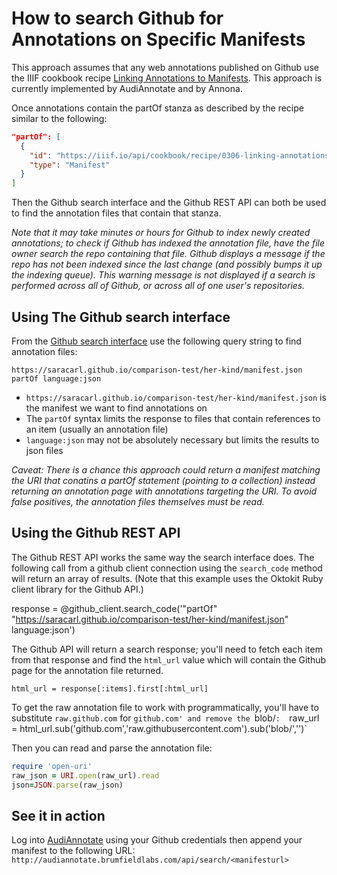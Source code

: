 # How to search Github for Annotations on Specific Manifests

This approach assumes that any web annotations published on Github use the IIIF cookbook recipe [Linking Annotations to Manifests](https://iiif.io/api/cookbook/recipe/0306-linking-annotations-to-manifests/).  This approach is currently implemented by AudiAnnotate and by Annona.

Once annotations contain the partOf stanza as described by the recipe similar to the following:
```json
"partOf": [
  {
    "id": "https://iiif.io/api/cookbook/recipe/0306-linking-annotations-to-manifests/manifest.json",
    "type": "Manifest"
  }
]
```
Then the Github search interface and the Github REST API can both be used to find the annotation files that contain that stanza.  

<em>Note that it may take minutes or hours for Github to index newly created annotations; to check if Github has indexed the annotation file, have the file owner search the repo containing that file.  Github displays a message if the repo has not been indexed since the last change (and possibly bumps it up the indexing queue).  This warning message is not displayed if a search is performed across all of Github, or across all of one user's repositories.</em>

## Using The Github search interface

From the [Github search interface](https://github.com/search) use the following query string to find annotation files:

`https://saracarl.github.io/comparison-test/her-kind/manifest.json  partOf language:json`

* `https://saracarl.github.io/comparison-test/her-kind/manifest.json` is the manifest we want to find annotations on
*  The `partOf` syntax limits the response to files that contain references to an item (usually an annotation file)
*  `language:json` may not be absolutely necessary but limits the results to json files


<em>Caveat: There is a chance this approach could return a manifest matching the URI that conatins a partOf statement (pointing to a collection) instead returning an annotation page with annotations targeting the URI.  To avoid false positives, the annotation files themselves must be read.</em>

## Using the Github REST API

The Github REST API works the same way the search interface does.  The following call from a github client connection using the `search_code` method will return an array of results.  (Note that this example uses the Oktokit Ruby client library for the Github API.)
 
response = @github_client.search_code('"partOf" "https://saracarl.github.io/comparison-test/her-kind/manifest.json" language:json')

The Github API will return a search response; you'll need to fetch each item from that response and find the `html_url` value which will contain the Github page for the annotation file returned. 

`html_url = response[:items].first[:html_url]`

To get the raw annotation file to work with programmatically, you'll have to substitute `raw.github.com` for `github.com' and remove the `blob/`: 
`raw_url = html_url.sub('github.com','raw.githubusercontent.com').sub('blob/','')`

Then you can read and parse the annotation file:
```ruby
require 'open-uri'
raw_json = URI.open(raw_url).read
json=JSON.parse(raw_json)
```

## See it in action

Log into [AudiAnnotate](http://audiannotate.brumfieldlabs.com/) using your Github credentials then append your manifest to the following URL:
`http://audiannotate.brumfieldlabs.com/api/search/<manifesturl>`
